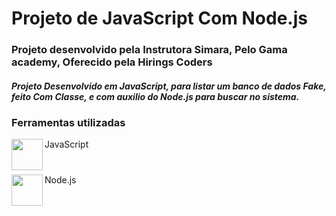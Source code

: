 # Projeto de JavaScript Com Node.js

### Projeto desenvolvido pela Instrutora Simara, Pelo Gama academy, Oferecido pela Hirings Coders

##### Projeto Desenvolvido em JavaScript, para listar um banco de dados Fake, feito Com Classe, e com auxilio do Node.js para buscar no sistema.

### Ferramentas utilizadas

<img src="https://img.icons8.com/color/452/javascript--v1.png" width="50px" align="left"> JavaScript
# 

<img src="https://i.dlpng.com/static/png/511529_preview.png" width="50px" align="left"> Node.js

